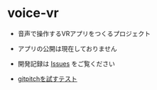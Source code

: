 # voice-vr
- 音声で操作するVRアプリをつくるプロジェクト
- アプリの公開は現在しておりません
- 開発記録は [Issues](https://github.com/akinening/voice-vr/issues) をご覧ください

- [gitpitchを試すテスト](https://gitpitch.com/akinening/voice-vr)
